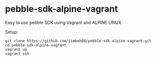 # pebble-sdk-alpine-vagrant
Easy to use pebble SDK using Vagrant and ALPINE LINUX


Setup:
```
git clone https://github.com/jimbob88/pebble-sdk-alpine-vagrant.git
cd pebble-sdk-alpine-vagrant
vagrant up
vagrant ssh
```
